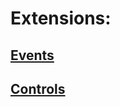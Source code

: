 # Extensions:
## [Events](./extensions/Events/Events.ts)
## [Controls](./extensions/Controls/Controls.ts)